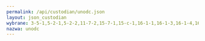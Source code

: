```yaml
---
permalink: /api/custodian/unodc.json
layout: json_custodian
wybrane: 3-5-1,5-2-1,5-2-2,11-7-2,15-7-1,15-c-1,16-1-1,16-1-3,16-1-4,16-2-2,16-3-1,16-3-2,16-4-1,16-5-1
nazwa: unodc
---
```

